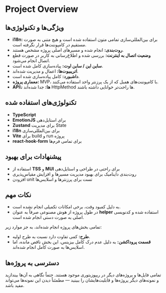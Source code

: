 # Project Overview
 

## ویژگی‌ها و تکنولوژی‌ها

- **i18n:** برای بین‌المللی‌سازی تمامی متون استفاده شده است و هیچ متنی به صورت مستقیم در کامپوننت‌ها قرار نگرفته است.  
- **روت‌بندی:** انجام شده و مسیرهای اصلی پروژه مشخص هستند.  
- **وضعیت اتصال به اینترنت:** بررسی شده و اطلاع‌رسانی به کاربر در صورت قطع اتصال انجام می‌شود.  
- **ساین این / ساین اوت:** پیاده‌سازی کامل شده است.  
- **اتریبیوت‌ها:** اعمال و مدیریت شده‌اند.  
- **داشبورد:** کامل پیاده‌سازی شده است.  
- **معماری پروژه:** MVP، با کامپوننت‌های همبل که از یک پرزنتر واحد استفاده می‌کنند.  
- **APIها:** جدا شده‌اند تا HttpMethod ها راحت‌تر خوانایی داشته باشند.  

## تکنولوژی‌های استفاده شده

- **TypeScript**  
- **EmotionJS** برای استایل‌دهی  
- **Zustand** برای مدیریت State  
- **i18n** برای بین‌المللی‌سازی  
- **Vite** برای build و run پروژه  
- **react-hook-form** برای تمامی فرم‌ها  

## پیشنهادات برای بهبود

- استفاده از **TSS** و **MUI** برای راحتی در طراحی و استایل‌دهی  
- روت‌بندی داینامیک برای بهبود مدیریت مسیرها و افزایش مقیاس‌پذیری  
- افزودن unit تست برای پرزنترها و اسلایس‌ها  

## نکات مهم

- به دلیل کمبود وقت، برخی امکانات تکمیلی انجام نشده است.  
- در طول پروژه از هوش مصنوعی صرفاً به عنوان **helper** استفاده شده و کدنویسی اصلی به صورت دستی انجام شده است. 



تمامی بخش‌های پروژه انجام شده‌اند، به جز موارد زیر:

- **طرح:** کمی تفاوت دارد نسبت به طرح اولیه.  
- **قسمت پروداکشن:** به دلیل عدم درک کامل بیزینس، این بخش ناقص مانده، اما اسلایس‌ها به صورت کامل انجام شده‌اند. 


## دسترسی به پروژه‌ها

تمامی فایل‌ها و پروژه‌های دیگر در ریپوزیتوری موجود هستند. حتماً نگاهی به آن‌ها بیندازید و نمونه‌های دیگر پروژه‌ها و قابلیت‌هایشان را ببینید — مطمئناً دیدن این نمونه‌ها می‌تواند مفید باشد.

